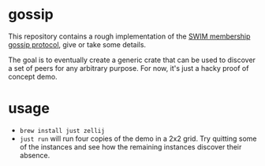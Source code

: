 # gossip

This repository contains a rough implementation of the [SWIM membership gossip protocol](http://www.cs.cornell.edu/projects/Quicksilver/public_pdfs/SWIM.pdf), give or take some details.

The goal is to eventually create a generic crate that can be used to discover a set of peers for any arbitrary purpose. For now, it's just a hacky proof of concept demo.

# usage

- `brew install just zellij`
- `just run` will run four copies of the demo in a 2x2 grid. Try quitting some of the instances and see how the remaining instances discover their absence.
